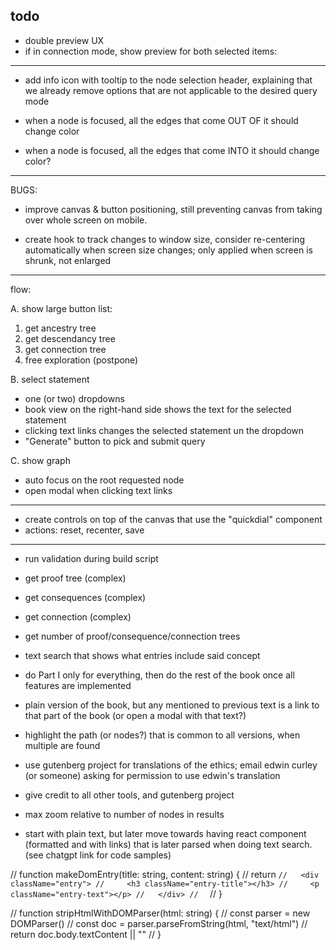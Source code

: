 ## todo

- double preview UX
- if in connection mode, show preview for both selected items:

---

- add info icon with tooltip to the node selection header, explaining that
  we already remove options that are not applicable to the desired query mode

- when a node is focused, all the edges that come OUT OF it should change color
- when a node is focused, all the edges that come INTO it should change color?

---

BUGS:

- improve canvas & button positioning, still preventing canvas from taking over whole screen on mobile.

- create hook to track changes to window size, consider
  re-centering automatically when screen size changes; only applied when screen is shrunk, not enlarged

---

flow:

A. show large button list:

1. get ancestry tree
2. get descendancy tree
3. get connection tree
4. free exploration (postpone)

B. select statement

- one (or two) dropdowns
- book view on the right-hand side shows the text for the selected statement
- clicking text links changes the selected statement un the dropdown
- "Generate" button to pick and submit query

C. show graph

- auto focus on the root requested node
- open modal when clicking text links

---

- create controls on top of the canvas
  that use the "quickdial" component
- actions: reset, recenter, save

---

- run validation during build script

- get proof tree (complex)
- get consequences (complex)
- get connection (complex)

- get number of proof/consequence/connection trees

- text search that shows what entries include said concept

- do Part I only for everything,
  then do the rest of the book once all features are implemented

- plain version of the book, but any mentioned to previous text is a link to that part of the book (or open a modal with that text?)

- highlight the path (or nodes?) that is common to all versions, when multiple are found

- use gutenberg project for translations of the ethics;
  email edwin curley (or someone) asking for permission to use edwin's translation

- give credit to all other tools, and gutenberg project

- max zoom relative to number of nodes in results

- start with plain text, but later move towards having react component (formatted and with links) that is later parsed when doing text search. (see chatgpt link for code samples)

// function makeDomEntry(title: string, content: string) {
// return `//   <div className="entry">
//     <h3 className="entry-title"></h3>
//     <p className="entry-text"></p>
//   </div>
//  `
// }

// function stripHtmlWithDOMParser(html: string) {
// const parser = new DOMParser()
// const doc = parser.parseFromString(html, "text/html")
// return doc.body.textContent || ""
// }
